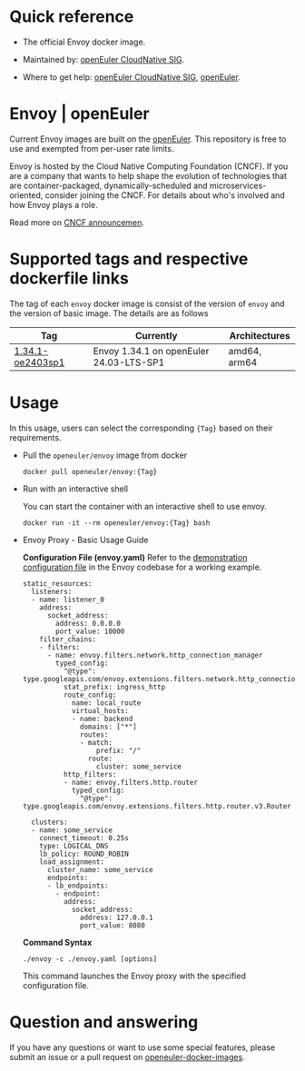 # Quick reference

- The official Envoy docker image.

- Maintained by: [openEuler CloudNative SIG](https://gitee.com/openeuler/cloudnative).

- Where to get help: [openEuler CloudNative SIG](https://gitee.com/openeuler/cloudnative), [openEuler](https://gitee.com/openeuler/community).

# Envoy | openEuler
Current Envoy images are built on the [openEuler](https://repo.openeuler.org/). This repository is free to use and exempted from per-user rate limits.

Envoy is hosted by the Cloud Native Computing Foundation (CNCF). If you are a company that wants to help shape the evolution of technologies that are container-packaged, dynamically-scheduled and microservices-oriented, consider joining the CNCF. For details about who's involved and how Envoy plays a role.

Read more on [CNCF announcemen](https://www.cncf.io/blog/2017/09/13/cncf-hosts-envoy/).

# Supported tags and respective dockerfile links
The tag of each `envoy` docker image is consist of the version of `envoy` and the version of basic image. The details are as follows

| Tag                                                                                                                             | Currently                               | Architectures |
|---------------------------------------------------------------------------------------------------------------------------------|-----------------------------------------|---------------|
| [1.34.1-oe2403sp1](https://gitee.com/openeuler/openeuler-docker-images/blob/master/Cloud/envoy/1.34.1/24.03-lts-sp1/Dockerfile) | Envoy 1.34.1 on openEuler 24.03-LTS-SP1 | amd64, arm64  |

# Usage
In this usage, users can select the corresponding `{Tag}` based on their requirements.

- Pull the `openeuler/envoy` image from docker

	```
	docker pull openeuler/envoy:{Tag}
	```

- Run with an interactive shell

    You can start the container with an interactive shell to use envoy.
    ```
    docker run -it --rm openeuler/envoy:{Tag} bash
    ```
  
- Envoy Proxy - Basic Usage Guide
   
    **Configuration File (envoy.yaml)**
    Refer to the  [demonstration configuration file](https://github.com/envoyproxy/envoy/blob/main/configs/envoy-demo.yaml) in the Envoy codebase for a working example.
    ```
    static_resources:
      listeners:
      - name: listener_0
        address:
          socket_address:
            address: 0.0.0.0
            port_value: 10000
        filter_chains:
        - filters:
          - name: envoy.filters.network.http_connection_manager
            typed_config:
              "@type": type.googleapis.com/envoy.extensions.filters.network.http_connection_manager.v3.HttpConnectionManager
              stat_prefix: ingress_http
              route_config:
                name: local_route
                virtual_hosts:
                - name: backend
                  domains: ["*"]
                  routes:
                  - match:
                      prefix: "/"
                    route:
                      cluster: some_service
              http_filters:
              - name: envoy.filters.http.router
                typed_config:
                  "@type": type.googleapis.com/envoy.extensions.filters.http.router.v3.Router
    
      clusters:
      - name: some_service
        connect_timeout: 0.25s
        type: LOGICAL_DNS
        lb_policy: ROUND_ROBIN
        load_assignment:
          cluster_name: some_service
          endpoints:
          - lb_endpoints:
            - endpoint:
              address:
                socket_address:
                  address: 127.0.0.1
                  port_value: 8080
    ```
  
    **Command Syntax**
    ```
    ./envoy -c ./envoy.yaml [options]
    ```
    This command launches the Envoy proxy with the specified configuration file.

# Question and answering
If you have any questions or want to use some special features, please submit an issue or a pull request on [openeuler-docker-images](https://gitee.com/openeuler/openeuler-docker-images).